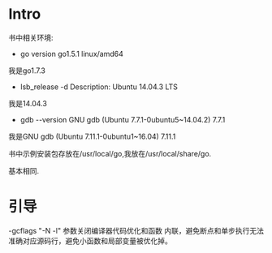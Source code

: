 # Intro
书中相关环境:
* go version
go1.5.1 linux/amd64

我是go1.7.3
* lsb_release -d
Description:    Ubuntu 14.04.3 LTS

我是14.04.3

* gdb --version
GNU gdb (Ubuntu 7.7.1-0ubuntu5~14.04.2) 7.7.1

我是GNU gdb (Ubuntu 7.11.1-0ubuntu1~16.04) 7.11.1

书中示例安装包存放在/usr/local/go,我放在/usr/local/share/go.

基本相同.

# 引导

-gcflags "-N -l" 参数关闭编译器代码优化和函数 内联，避免断点和单步执行无法准确对应源码行，避免小函数和局部变量被优化掉。 
